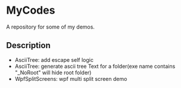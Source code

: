 # MyCodes

A repository for some of my demos.

## Description

- AsciiTree: add escape self logic
- AsciiTree: generate ascii tree Text for a folder(exe name contains "_NoRoot" will hide root folder)
- WpfSplitScreens: wpf multi split screen demo
